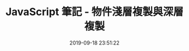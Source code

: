 ---
title: JavaScript 筆記 - 物件淺層複製與深層複製
date: 2019-09-18 23:51:22
tags: 
  - JavaScript
categories: 前端
---